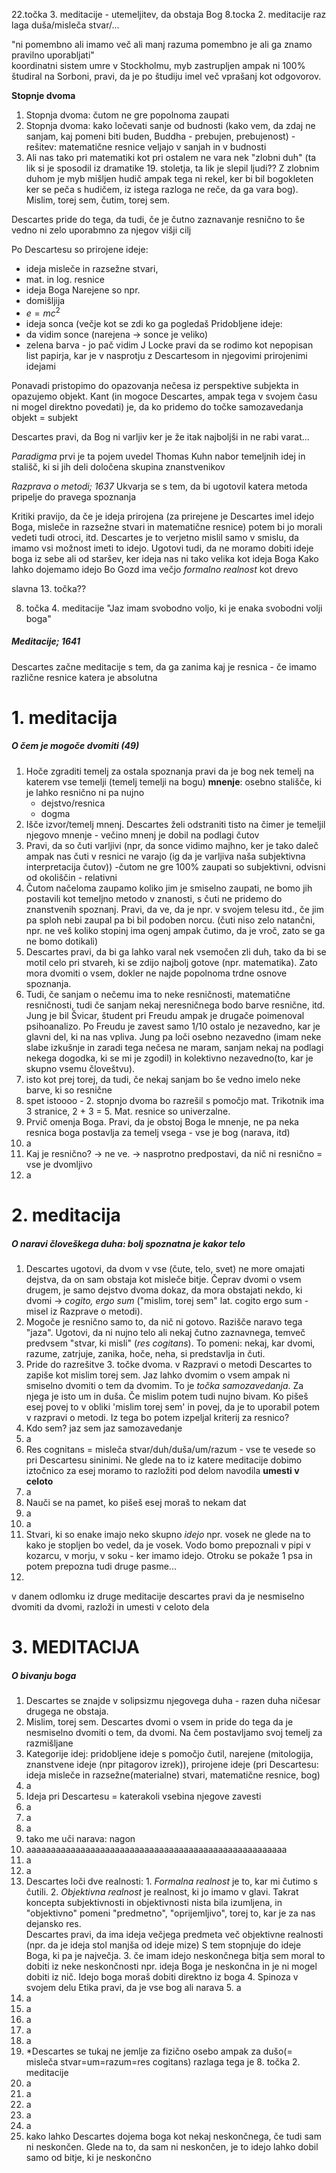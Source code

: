 22.točka 3. meditacije - utemeljitev, da obstaja Bog
8.tocka 2. meditacije raz laga duša/misleča stvar/...

"ni pomembno ali imamo več ali manj razuma pomembno je ali ga znamo pravilno uporabljati"  
koordinatni sistem
umre v Stockholmu, myb zastrupljen ampak ni 100%
študiral na Sorboni, pravi, da je po študiju imel več vprašanj kot odgovorov.


**Stopnje dvoma**
1. Stopnja dvoma:  čutom ne gre popolnoma zaupati
2. Stopnja dvoma: kako ločevati sanje od budnosti (kako vem, da zdaj ne sanjam, kaj pomeni biti buden, Buddha - prebujen, prebujenost) - rešitev: matematične resnice veljajo v sanjah in v budnosti
3. Ali nas tako pri matematiki kot pri ostalem ne vara nek "zlobni duh" (ta lik si je sposodil iz dramatike 19. stoletja, ta lik je slepil ljudi?? Z zlobnim duhom je myb mišljen hudič ampak tega ni rekel, ker bi bil bogokleten ker se peča s hudičem, iz istega razloga ne reče, da ga vara bog). Mislim, torej sem, čutim, torej sem.

Descartes pride do tega, da tudi, če je čutno zaznavanje resnično to še vedno ni zelo uporabmno za njegov višji cilj

Po Descartesu so prirojene ideje:
- ideja misleče in razsežne stvari, 
- mat. in log. resnice
- ideja Boga
Narejene so npr. 
- domišljija
- $e=mc^2$
- ideja sonca (večje kot se zdi ko ga pogledaš
Pridobljene ideje:
- da vidim sonce (narejena -> sonce je veliko)
- zelena barva - jo pač vidim
J Locke pravi da se rodimo kot nepopisan list papirja, kar je v nasprotju z Descartesom in njegovimi prirojenimi idejami

Ponavadi pristopimo do opazovanja nečesa iz perspektive subjekta in opazujemo objekt. Kant (in mogoce Descartes, ampak tega v svojem času ni mogel direktno povedati) je, da ko pridemo do točke samozavedanja objekt = subjekt

Descartes pravi, da Bog ni varljiv ker je že itak najboljši in ne rabi varat...

*Paradigma* prvi je ta pojem uvedel Thomas Kuhn nabor temeljnih idej in stališč, ki si jih deli določena skupina znanstvenikov

*Razprava o metodi; 1637*
Ukvarja se s tem, da bi ugotovil katera metoda pripelje do pravega spoznanja

Kritiki pravijo, da če je ideja prirojena (za prirejene je Descartes imel idejo Boga, misleče in razsežne stvari in matematične resnice) potem bi jo morali vedeti tudi otroci, itd. Descartes je to verjetno mislil samo v smislu, da imamo vsi možnost imeti to idejo. Ugotovi tudi, da ne moramo dobiti ideje boga iz sebe ali od staršev, ker ideja nas ni tako velika kot ideja Boga
Kako lahko dojemamo idejo Bo
Gozd ima večjo *formalno realnost* kot drevo

slavna 13. točka??

8. točka 4. meditacije "Jaz imam svobodno voljo, ki je enaka svobodni volji boga"
##### Meditacije; 1641

Descartes začne meditacije s tem, da ga zanima kaj je resnica - če imamo različne resnice katera je absolutna


# 1. meditacija
##### O čem je mogoče dvomiti (49)
1. Hoče zgraditi temelj za ostala spoznanja
	pravi da je bog nek temelj na katerem vse temelji (temelj temelji na bogu)
**mnenje**: osebno stališče, ki je lahko resnično ni pa nujno
	- dejstvo/resnica
	- dogma
2. Išče izvor/temelj mnenj. Descartes želi odstraniti tisto na čimer je temeljil njegovo mnenje - večino mnenj je dobil na podlagi čutov
3. Pravi, da so čuti varljivi (npr, da sonce vidimo majhno, ker je tako daleč ampak nas čuti v resnici ne varajo (ig da je varljiva naša subjektivna interpretacija čutov)) 
	-čutom ne gre 100% zaupati
	so subjektivni, odvisni od okoliščin - relativni
4. Čutom načeloma zaupamo koliko jim je smiselno zaupati, ne bomo jih postavili kot temeljno metodo v znanosti, s čuti ne pridemo do znanstvenih spoznanj. Pravi, da ve, da je npr. v svojem telesu itd., če jim pa sploh nebi zaupal pa bi bil podoben norcu. (čuti niso zelo natančni, npr. ne veš koliko stopinj ima ogenj ampak čutimo, da je vroč, zato se ga ne bomo dotikali)
5. Descartes pravi, da bi ga lahko varal nek vsemočen zli duh, tako da bi se motil celo pri stvareh, ki se zdijo najbolj gotove (npr. matematika). Zato mora dvomiti o vsem, dokler ne najde popolnoma trdne osnove spoznanja.
6. Tudi, če sanjam o nečemu ima to neke resničnosti, matematične resničnosti, tudi če sanjam nekaj neresničnega bodo barve resnične, itd. 
		Jung je bil Švicar, študent pri Freudu ampak je drugače poimenoval psihoanalizo. Po Freudu je zavest samo 1/10 ostalo je nezavedno, kar je glavni del, ki na nas vpliva. Jung pa loči osebno nezavedno (imam neke slabe izkušnje in zaradi tega nečesa ne maram, sanjam nekaj na podlagi nekega dogodka, ki se mi je zgodil) in kolektivno nezavedno(to, kar je skupno vsemu človeštvu).
7. isto kot prej torej, da tudi, če nekaj sanjam bo še vedno imelo neke barve, ki so resnične
8. spet istoooo - 2. stopnjo dvoma bo razrešil s pomočjo mat. Trikotnik ima 3 stranice, 2 + 3 = 5. Mat. resnice so univerzalne.
9. Prvič omenja Boga. Pravi, da je obstoj Boga le mnenje, ne pa neka resnica boga postavlja za temelj vsega - vse je bog (narava, itd)
10.  a
11. Kaj je resnično? $\rightarrow$ ne ve. $\rightarrow$ nasprotno predpostavi, da nič ni resnično = vse je dvomljivo
12. a

# 2. meditacija
##### O naravi človeškega duha: bolj spoznatna je kakor telo
1. Descartes ugotovi, da dvom v vse (čute, telo, svet) ne more omajati dejstva, da on sam obstaja kot misleče bitje. Čeprav dvomi o vsem drugem, je samo dejstvo dvoma dokaz, da mora obstajati nekdo, ki dvomi → _cogito, ergo sum_ ("mislim, torej sem" lat. cogito ergo sum - misel iz Razprave o metodi).
2. Mogoče je resnično samo to, da nič ni gotovo. Razišče naravo tega "jaza". Ugotovi, da ni nujno telo ali nekaj čutno zaznavnega, temveč predvsem "stvar, ki misli" (_res cogitans_). To pomeni: nekaj, kar dvomi, razume, zatrjuje, zanika, hoče, neha, si predstavlja in čuti.
3. Pride do razrešitve 3. točke dvoma. v Razpravi o metodi Descartes to zapiše kot mislim torej sem. Jaz lahko dvomim o vsem ampak ni smiselno dvomiti o tem da dvomim. To je *točka samozavedanja*. Za njega je isto um in duša. Če mislim potem tudi nujno bivam. Ko pišeš esej povej to v obliki 'mislim torej sem' in povej, da je to uporabil potem v razpravi o metodi. Iz tega bo potem izpeljal kriterij za resnico?
4. Kdo sem? jaz sem jaz samozavedanje
5. a
6. Res cognitans = misleča stvar/duh/duša/um/razum - vse te vesede so pri Descartesu sininimi. Ne glede na to iz katere meditacije dobimo iztočnico za esej moramo to razložiti pod delom navodila **umesti v celoto**
7. a
8. Nauči se na pamet, ko pišeš esej moraš to nekam dat
9. a
10. a
11. Stvari, ki so enake imajo neko skupno *idejo* npr. vosek ne glede na to kako je stopljen bo vedel, da je vosek. Vodo bomo prepoznali v pipi v kozarcu, v morju, v soku - ker imamo idejo. Otroku se pokaže 1 psa in potem prepozna tudi druge pasme... 
12. 




v danem odlomku iz druge meditacije descartes pravi da je nesmiselno dvomiti da dvomi, razloži in umesti v celoto dela 



# 3. MEDITACIJA
##### O bivanju boga
1. Descartes se znajde v solipsizmu njegovega duha - razen duha ničesar drugega ne obstaja.
2. Mislim, torej sem. Descartes dvomi o vsem in pride do tega da je nesmiselno dvomiti o tem, da dvomi. Na čem postavljamo svoj temelj za razmišljane
3. Kategorije idej: pridobljene ideje s pomočjo čutil, narejene (mitologija, znanstvene ideje (npr pitagorov izrek)), prirojene ideje (pri Descartesu: ideja misleče in razsežne(materialne) stvari, matematične resnice, bog)
4. a
5. Ideja pri Descartesu = katerakoli vsebina njegove zavesti
6. a
7. a
8. a
9. tako me uči narava: nagon
10. aaaaaaaaaaaaaaaaaaaaaaaaaaaaaaaaaaaaaaaaaaaaaaaaaaaaa
11. a
12. a
13.  Descartes loči dve realnosti:
	1. *Formalna* *realnost* je to, kar mi čutimo s čutili. 
	2. *Objektivna realnost* je realnost, ki jo imamo v glavi. Takrat koncepta subjektivnosti in objektivnosti nista bila izumljena, in "objektivno" pomeni "predmetno", "oprijemljivo", torej to, kar je za nas dejansko res.    
     Descartes pravi, da ima ideja večjega predmeta več objektivne realnosti (npr. da je ideja stol manjša od ideje mize) S tem stopnjuje do ideje Boga, ki pa je največja.
    3. če imam idejo neskončnega bitja sem moral to dobiti iz neke neskončnosti npr. ideja Boga je neskončna in je ni mogel dobiti iz nič. Idejo boga moraš dobiti direktno iz boga
    4. Spinoza v svojem delu Etika pravi, da je vse bog ali narava
    5. a
14. a
15. a
16. a
17. a
18. a
19.  *Descartes se tukaj ne jemlje za  fizično osebo ampak za dušo(= misleča stvar=um=razum=res cogitans) razlaga tega je 8. točka 2. meditacije
20. a
21. a
22. a
23. a
24. a
25. kako lahko Descartes dojema boga kot nekaj neskončnega, če tudi sam ni neskončen. Glede na to, da sam ni neskončen, je to idejo lahko dobil samo od bitje, ki je neskončno
